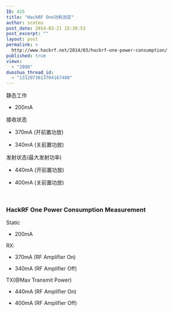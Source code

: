 ```yaml
---
ID: 425
title: "HackRF One功耗测定"
author: scateu
post_date: 2014-03-21 15:38:53
post_excerpt: ""
layout: post
permalink: >
  http://www.hackrf.net/2014/03/hackrf-one-power-consumption/
published: true
views:
  - "2808"
duoshuo_thread_id:
  - "1312073613704167480"
---
```

静态工作
<ul>
	<li>200mA</li>
</ul>
接收状态
<ul>
	<li>370mA (开前置功放)</li>
</ul>
<ul>
	<li>340mA (关前置功放)</li>
</ul>
发射状态(最大发射功率)
<ul>
	<li>440mA (开前置功放)</li>
</ul>
<ul>
	<li>400mA (关前置功放)</li>
</ul>
&nbsp;
<h3>HackRF One Power Consumption Measurement</h3>
Static
<ul>
	<li>200mA</li>
</ul>
RX:
<ul>
	<li>370mA (RF Amplifier On)</li>
</ul>
<ul>
	<li>340mA (RF Amplifier Off)</li>
</ul>
TX(@Max Transmit Power)
<ul>
	<li>440mA (RF Amplifier On)</li>
</ul>
<ul>
	<li>400mA (RF Amplifier Off)</li>
</ul>
